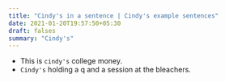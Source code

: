 ```yaml
---
title: "Cindy's in a sentence | Cindy's example sentences"
date: 2021-01-20T19:57:50+05:30
draft: falses
summary: "Cindy's"
---
```

- This is `cindy's` college money.
- `Cindy's` holding a q and a session at the bleachers.
                 
